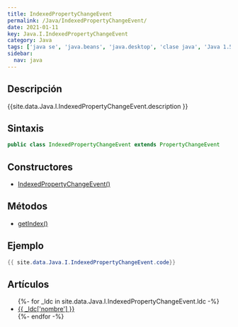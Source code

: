 ```yaml
---
title: IndexedPropertyChangeEvent
permalink: /Java/IndexedPropertyChangeEvent/
date: 2021-01-11
key: Java.I.IndexedPropertyChangeEvent
category: Java
tags: ['java se', 'java.beans', 'java.desktop', 'clase java', 'Java 1.5']
sidebar: 
  nav: java
---
```


## Descripción
{{site.data.Java.I.IndexedPropertyChangeEvent.description }}

## Sintaxis
~~~java
public class IndexedPropertyChangeEvent extends PropertyChangeEvent
~~~

## Constructores
* [IndexedPropertyChangeEvent()](/Java/IndexedPropertyChangeEvent/IndexedPropertyChangeEvent/)

## Métodos
* [getIndex()](/Java/IndexedPropertyChangeEvent/getIndex)

## Ejemplo
~~~java
{{ site.data.Java.I.IndexedPropertyChangeEvent.code}}
~~~

## Artículos
<ul>
{%- for _ldc in site.data.Java.I.IndexedPropertyChangeEvent.ldc -%}
   <li>
       <a href="{{_ldc['url'] }}">{{ _ldc['nombre'] }}</a>
   </li>
{%- endfor -%}
</ul>
